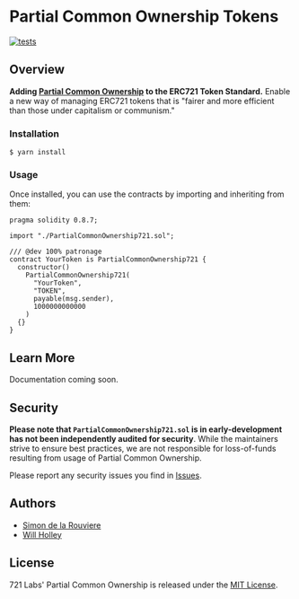 # Partial Common Ownership Tokens

[![tests](https://github.com/721labs/partial-common-ownership/actions/workflows/tests.yml/badge.svg?branch=main)](https://github.com/721labs/partial-common-ownership/actions/workflows/tests.yml)

## Overview

**Adding [Partial Common Ownership](https://www.radicalxchange.org/concepts/partial-common-ownership/) to the ERC721 Token Standard.** Enable a new way of managing ERC721 tokens that is "fairer and more efficient than those under capitalism or communism."

### Installation

```console
$ yarn install
```

### Usage

Once installed, you can use the contracts by importing and inheriting from them:

```solidity
pragma solidity 0.8.7;

import "./PartialCommonOwnership721.sol";

/// @dev 100% patronage
contract YourToken is PartialCommonOwnership721 {
  constructor()
    PartialCommonOwnership721(
      "YourToken",
      "TOKEN",
      payable(msg.sender),
      1000000000000
    )
  {}
}
```

## Learn More

Documentation coming soon.

## Security

**Please note that `PartialCommonOwnership721.sol` is in early-development has not been independently audited for security**.  While the maintainers strive to ensure best practices, we are not responsible for loss-of-funds resulting from usage of Partial Common Ownership.  

Please report any security issues you find in [Issues](https://github.com/721labs/partial-common-ownership/issues).

## Authors

- [Simon de la Rouviere](https://twitter.com/simondlr)
- [Will Holley](https://twitter.com/waholleyiv)

## License

721 Labs' Partial Common Ownership is released under the [MIT License](LICENSE).